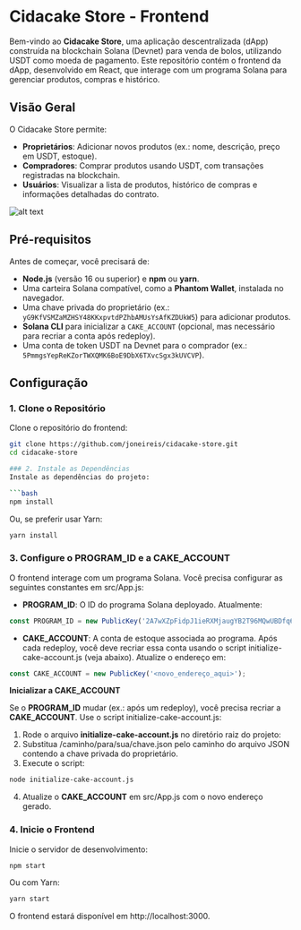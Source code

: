 # Cidacake Store - Frontend

Bem-vindo ao **Cidacake Store**, uma aplicação descentralizada (dApp) construída na blockchain Solana (Devnet) para venda de bolos, utilizando USDT como moeda de pagamento. Este repositório contém o frontend da dApp, desenvolvido em React, que interage com um programa Solana para gerenciar produtos, compras e histórico.

## Visão Geral

O Cidacake Store permite:
- **Proprietários**: Adicionar novos produtos (ex.: nome, descrição, preço em USDT, estoque).
- **Compradores**: Comprar produtos usando USDT, com transações registradas na blockchain.
- **Usuários**: Visualizar a lista de produtos, histórico de compras e informações detalhadas do contrato.

![alt text](cidacake-video.gif)

## Pré-requisitos

Antes de começar, você precisará de:
- **Node.js** (versão 16 ou superior) e **npm** ou **yarn**.
- Uma carteira Solana compatível, como a **Phantom Wallet**, instalada no navegador.
- Uma chave privada do proprietário (ex.: `yG9KfVSMZaMZHSY48KKxpvtdPZhbAMUsYsAfKZDUkW5`) para adicionar produtos.
- **Solana CLI** para inicializar a `CAKE_ACCOUNT` (opcional, mas necessário para recriar a conta após redeploy).
- Uma conta de token USDT na Devnet para o comprador (ex.: `5PmmgsYepReKZorTWXQMK6BoE9DbX6TXvcSgx3kUVCVP`).

## Configuração

### 1. Clone o Repositório
Clone o repositório do frontend:

```bash
git clone https://github.com/joneireis/cidacake-store.git
cd cidacake-store

### 2. Instale as Dependências
Instale as dependências do projeto:

```bash
npm install
```
Ou, se preferir usar Yarn:

```bash
yarn install
````

### 3. Configure o PROGRAM_ID e a CAKE_ACCOUNT
O frontend interage com um programa Solana. Você precisa configurar as seguintes constantes em src/App.js:

- **PROGRAM_ID**: O ID do programa Solana deployado. Atualmente:
```javascript
const PROGRAM_ID = new PublicKey('2A7wXZpFidpJ1ieRXMjaugYB2T96MQwUBDfq6YSuZjBC');
````
- **CAKE_ACCOUNT**: A conta de estoque associada ao programa. Após cada redeploy, você deve recriar essa conta usando o script initialize-cake-account.js (veja abaixo). Atualize o endereço em:

```javascript
const CAKE_ACCOUNT = new PublicKey('<novo_endereço_aqui>');
```
**Inicializar a CAKE_ACCOUNT**

Se o **PROGRAM_ID** mudar (ex.: após um redeploy), você precisa recriar a **CAKE_ACCOUNT**. Use o script initialize-cake-account.js:

1. Rode o arquivo **initialize-cake-account.js** no diretório raiz do projeto:
2. Substitua /caminho/para/sua/chave.json pelo caminho do arquivo JSON contendo a chave privada do proprietário.
3. Execute o script:
```bash
node initialize-cake-account.js
```
4. Atualize o **CAKE_ACCOUNT** em src/App.js com o novo endereço gerado.

### 4. Inicie o Frontend ###
Inicie o servidor de desenvolvimento:

```bash
npm start
```
Ou com Yarn:

```bash
yarn start
```
O frontend estará disponível em http://localhost:3000.